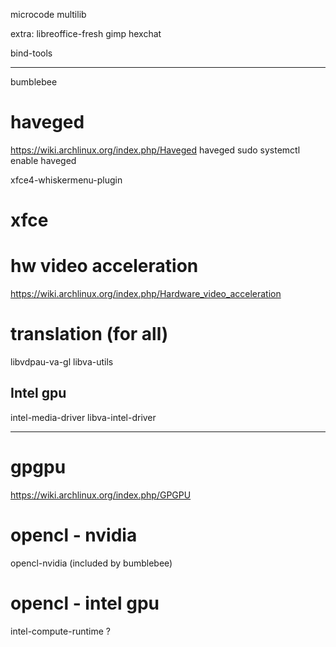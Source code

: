 
microcode
multilib

extra:
libreoffice-fresh
gimp
hexchat



bind-tools


********

bumblebee

# haveged
https://wiki.archlinux.org/index.php/Haveged
haveged
sudo systemctl enable haveged


xfce4-whiskermenu-plugin

# xfce


# hw video acceleration
https://wiki.archlinux.org/index.php/Hardware_video_acceleration

# translation (for all)
libvdpau-va-gl
libva-utils

## Intel gpu
intel-media-driver
libva-intel-driver

-----

# gpgpu
https://wiki.archlinux.org/index.php/GPGPU

# opencl - nvidia
opencl-nvidia (included by bumblebee)

# opencl - intel gpu
intel-compute-runtime
?
